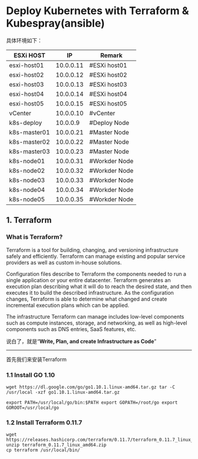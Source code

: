 # Deploy Kubernetes with Terraform & Kubespray(ansible)

具体环境如下：

| ESXi HOST | IP | Remark | 
|--|--|--|
| esxi-host01 | 10.0.0.11 | #ESXi host01 |
| esxi-host02 | 10.0.0.12 | #ESXi host02 |
| esxi-host03 | 10.0.0.13 | #ESXi host03 |
| esxi-host04 | 10.0.0.14 | #ESXi host04 |
| esxi-host05 | 10.0.0.15 | #ESXi host05 |
| vCenter | 10.0.0.10 | #vCenter |
| k8s-deploy | 10.0.0.9 | #Deploy Node |
| k8s-master01 | 10.0.0.21 | #Master Node |
| k8s-master02 | 10.0.0.22 | #Master Node |
| k8s-master03 | 10.0.0.23 | #Master Node |
| k8s-node01 | 10.0.0.31 | #Workder Node |
| k8s-node02 | 10.0.0.32 | #Workder Node |
| k8s-node03 | 10.0.0.33 | #Workder Node |
| k8s-node04 | 10.0.0.34 | #Workder Node |
| k8s-node05 | 10.0.0.35 | #Workder Node |


## 1. Terraform

### What is Terraform?

Terraform is a tool for building, changing, and versioning infrastructure safely and efficiently. Terraform can manage existing and popular service providers as well as custom in-house solutions.

Configuration files describe to Terraform the components needed to run a single application or your entire datacenter. Terraform generates an execution plan describing what it will do to reach the desired state, and then executes it to build the described infrastructure. As the configuration changes, Terraform is able to determine what changed and create incremental execution plans which can be applied.

The infrastructure Terraform can manage includes low-level components such as compute instances, storage, and networking, as well as high-level components such as DNS entries, SaaS features, etc.

说白了，就是“**Write, Plan, and create Infrastructure as Code**”

---

首先我们来安装Terraform

### 1.1 Install GO 1.10

    wget https://dl.google.com/go/go1.10.1.linux-amd64.tar.gz tar -C
    /usr/local -xzf go1.10.1.linux-amd64.tar.gz 
    
    export PATH=/usr/local/go/bin:$PATH export GOPATH=/root/go export
    GOROOT=/usr/local/go

### 1.2 Install Terraform 0.11.7

    wget https://releases.hashicorp.com/terraform/0.11.7/terraform_0.11.7_linux_amd64.zip
    unzip terraform_0.11.7_linux_amd64.zip 
    cp terraform /usr/local/bin/
   


<!--stackedit_data:
eyJoaXN0b3J5IjpbODU4MDQ3NzIsLTE2NTgxMzI4NTYsMjA1MT
I2NDY5NCwtMTg2ODc1MDY5NywtOTc0MTYzODU4XX0=
-->